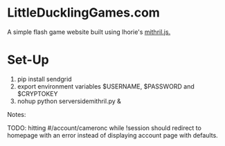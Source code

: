 # LittleDucklingGames.com

A simple flash game website built using lhorie's [mithril.js.](http://lhorie.github.io/mithril/) 

# Set-Up
1. pip install sendgrid
2. export environment variables $USERNAME, $PASSWORD and $CRYPTOKEY
3. nohup python serversidemithril.py &

Notes: 

TODO: 
hitting #/account/cameronc while !session should redirect to homepage with an error instead of displaying account page with defaults. 

